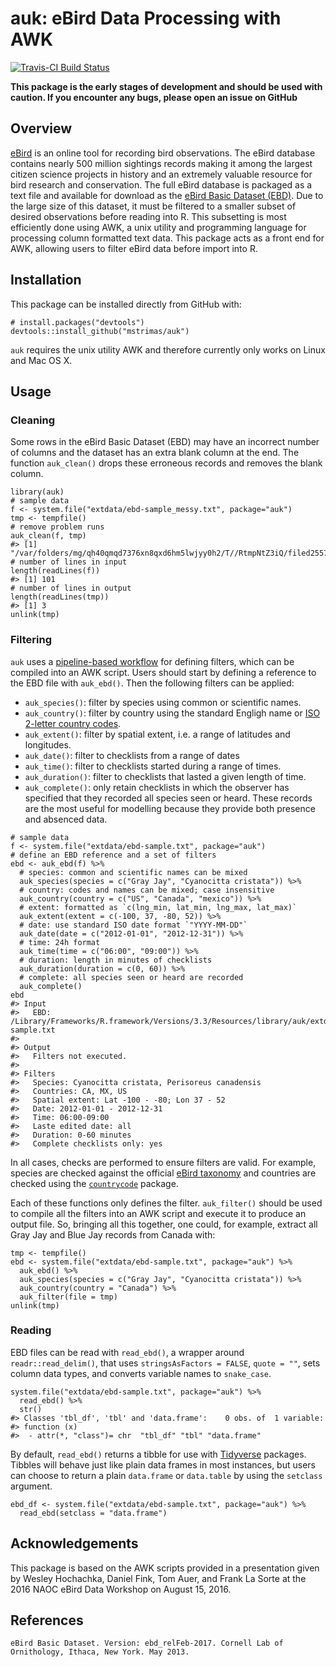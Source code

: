 <!-- README.md is generated from README.Rmd. Please edit that file -->
auk: eBird Data Processing with AWK
===================================

[![Travis-CI Build
Status](https://img.shields.io/travis/mstrimas/auk/master.svg?label=Mac%20OSX%20%26%20Linux)](https://travis-ci.org/mstrimas/auk)

**This package is the early stages of development and should be used
with caution. If you encounter any bugs, please open an issue on
GitHub**

Overview
--------

[eBird](http://www.ebird.org) is an online tool for recording bird
observations. The eBird database contains nearly 500 million sightings
records making it among the largest citizen science projects in history
and an extremely valuable resource for bird research and conservation.
The full eBird database is packaged as a text file and available for
download as the [eBird Basic Dataset
(EBD)](http://ebird.org/ebird/data/download). Due to the large size of
this dataset, it must be filtered to a smaller subset of desired
observations before reading into R. This subsetting is most efficiently
done using AWK, a unix utility and programming language for processing
column formatted text data. This package acts as a front end for AWK,
allowing users to filter eBird data before import into R.

Installation
------------

This package can be installed directly from GitHub with:

    # install.packages("devtools")
    devtools::install_github("mstrimas/auk")

`auk` requires the unix utility AWK and therefore currently only works
on Linux and Mac OS X.

Usage
-----

### Cleaning

Some rows in the eBird Basic Dataset (EBD) may have an incorrect number
of columns and the dataset has an extra blank column at the end. The
function `auk_clean()` drops these erroneous records and removes the
blank column.

    library(auk)
    # sample data
    f <- system.file("extdata/ebd-sample_messy.txt", package="auk")
    tmp <- tempfile()
    # remove problem runs
    auk_clean(f, tmp)
    #> [1] "/var/folders/mg/qh40qmqd7376xn8qxd6hm5lwjyy0h2/T//RtmpNtZ3iQ/filed2557131c8d3"
    # number of lines in input
    length(readLines(f))
    #> [1] 101
    # number of lines in output
    length(readLines(tmp))
    #> [1] 3
    unlink(tmp)

### Filtering

`auk` uses a [pipeline-based workflow](http://r4ds.had.co.nz/pipes.html)
for defining filters, which can be compiled into an AWK script. Users
should start by defining a reference to the EBD file with `auk_ebd()`.
Then the following filters can be applied:

-   `auk_species()`: filter by species using common or scientific names.
-   `auk_country()`: filter by country using the standard Engligh name
    or [ISO 2-letter country
    codes](https://en.wikipedia.org/wiki/ISO_3166-1_alpha-2).
-   `auk_extent()`: filter by spatial extent, i.e. a range of latitudes
    and longitudes.
-   `auk_date()`: filter to checklists from a range of dates
-   `auk_time()`: filter to checklists started during a range of times.
-   `auk_duration()`: filter to checklists that lasted a given length
    of time.
-   `auk_complete()`: only retain checklists in which the observer has
    specified that they recorded all species seen or heard. These
    records are the most useful for modelling because they provide both
    presence and absenced data.

<!-- -->

    # sample data
    f <- system.file("extdata/ebd-sample.txt", package="auk")
    # define an EBD reference and a set of filters
    ebd <- auk_ebd(f) %>% 
      # species: common and scientific names can be mixed
      auk_species(species = c("Gray Jay", "Cyanocitta cristata")) %>%
      # country: codes and names can be mixed; case insensitive
      auk_country(country = c("US", "Canada", "mexico")) %>%
      # extent: formatted as `c(lng_min, lat_min, lng_max, lat_max)`
      auk_extent(extent = c(-100, 37, -80, 52)) %>%
      # date: use standard ISO date format `"YYYY-MM-DD"`
      auk_date(date = c("2012-01-01", "2012-12-31")) %>%
      # time: 24h format
      auk_time(time = c("06:00", "09:00")) %>%
      # duration: length in minutes of checklists
      auk_duration(duration = c(0, 60)) %>%
      # complete: all species seen or heard are recorded
      auk_complete()
    ebd
    #> Input 
    #>   EBD: /Library/Frameworks/R.framework/Versions/3.3/Resources/library/auk/extdata/ebd-sample.txt 
    #> 
    #> Output 
    #>   Filters not executed.
    #> 
    #> Filters 
    #>   Species: Cyanocitta cristata, Perisoreus canadensis
    #>   Countries: CA, MX, US
    #>   Spatial extent: Lat -100 - -80; Lon 37 - 52
    #>   Date: 2012-01-01 - 2012-12-31
    #>   Time: 06:00-09:00
    #>   Laste edited date: all
    #>   Duration: 0-60 minutes
    #>   Complete checklists only: yes

In all cases, checks are performed to ensure filters are valid. For
example, species are checked against the official [eBird
taxonomy](http://help.ebird.org/customer/portal/articles/1006825-the-ebird-taxonomy)
and countries are checked using the
[`countrycode`](https://github.com/vincentarelbundock/countrycode)
package.

Each of these functions only defines the filter. `auk_filter()` should
be used to compile all the filters into an AWK script and execute it to
produce an output file. So, bringing all this together, one could, for
example, extract all Gray Jay and Blue Jay records from Canada with:

    tmp <- tempfile()
    ebd <- system.file("extdata/ebd-sample.txt", package="auk") %>% 
      auk_ebd() %>% 
      auk_species(species = c("Gray Jay", "Cyanocitta cristata")) %>% 
      auk_country(country = "Canada") %>% 
      auk_filter(file = tmp)
    unlink(tmp)

### Reading

EBD files can be read with `read_ebd()`, a wrapper around
`readr::read_delim()`, that uses `stringsAsFactors = FALSE`,
`quote = ""`, sets column data types, and converts variable names to
`snake_case`.

    system.file("extdata/ebd-sample.txt", package="auk") %>% 
      read_ebd() %>% 
      str()
    #> Classes 'tbl_df', 'tbl' and 'data.frame':    0 obs. of  1 variable:
    #> function (x)  
    #>  - attr(*, "class")= chr  "tbl_df" "tbl" "data.frame"

By default, `read_ebd()` returns a tibble for use with
[Tidyverse](http://tidyverse.org) packages. Tibbles will behave just
like plain data frames in most instances, but users can choose to return
a plain `data.frame` or `data.table` by using the `setclass` argument.

    ebd_df <- system.file("extdata/ebd-sample.txt", package="auk") %>% 
      read_ebd(setclass = "data.frame")

Acknowledgements
----------------

This package is based on the AWK scripts provided in a presentation
given by Wesley Hochachka, Daniel Fink, Tom Auer, and Frank La Sorte at
the 2016 NAOC eBird Data Workshop on August 15, 2016.

References
----------

    eBird Basic Dataset. Version: ebd_relFeb-2017. Cornell Lab of Ornithology, Ithaca, New York. May 2013.
